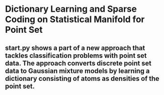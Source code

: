 # Dictionary Learning and Sparse Coding on Statistical Manifold for Point Set
## start.py shows a part of a new approach that tackles classification problems with point set data. The approach converts discrete point set data to Gaussian mixture models by learning a dictionary consisting of atoms as densities of the point set.

